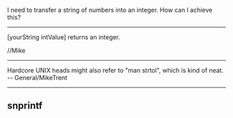 I need to transfer a string of numbers into an integer. How can I achieve this?

----

[yourString intValue] returns an integer.

//Mike

----

Hardcore UNIX heads might also refer to "man strtol", which is kind of neat. -- General/MikeTrent

----
snprintf
----
